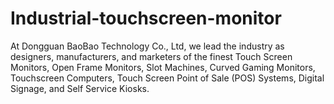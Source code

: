 # Industrial-touchscreen-monitor
At Dongguan BaoBao Technology Co., Ltd, we lead the industry as designers, manufacturers, and marketers of the finest Touch Screen Monitors, Open Frame Monitors, Slot Machines, Curved Gaming Monitors, Touchscreen Computers, Touch Screen Point of Sale (POS) Systems, Digital Signage, and Self Service Kiosks.
